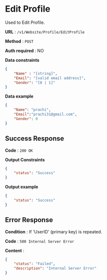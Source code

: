 # Edit Profile

Used to Edit Profile.

**URL** : `/v1/Website/Profile/EditProfile`

**Method** : `POST`

**Auth required** : NO

**Data constraints**

```json
{
    "Name" : "[string]",
    "Email": "[valid email address]",
    "Gender": "[0 | 1]"
}
```

**Data example**

```json
{
    "Name": "prachi",
    "Email":"prachi31@gmail.com",
    "Gender": 0
}
```

## Success Response

**Code** : `200 OK`

**Output Constraints**

```json
{
    "status": "Success"
}
```

**Output example**

```json
{
    "status": "Success"
}
```

## Error Response

**Condition** : If 'UserID' (primary key) is repeated.

**Code** : `500 Internal Server Error`

**Content** :

```json
{
    "status": "Failed",
    "description": "Internal Server Error"
}
```
